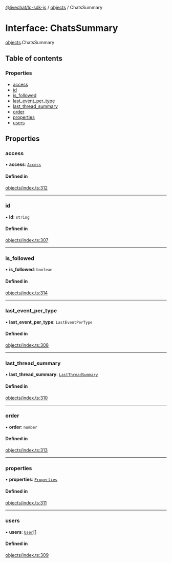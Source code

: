 [@livechat/lc-sdk-js](../README.md) / [objects](../modules/objects.md) / ChatsSummary

# Interface: ChatsSummary

[objects](../modules/objects.md).ChatsSummary

## Table of contents

### Properties

- [access](objects.ChatsSummary.md#access)
- [id](objects.ChatsSummary.md#id)
- [is\_followed](objects.ChatsSummary.md#is_followed)
- [last\_event\_per\_type](objects.ChatsSummary.md#last_event_per_type)
- [last\_thread\_summary](objects.ChatsSummary.md#last_thread_summary)
- [order](objects.ChatsSummary.md#order)
- [properties](objects.ChatsSummary.md#properties)
- [users](objects.ChatsSummary.md#users)

## Properties

### access

• **access**: [`Access`](objects.Access.md)

#### Defined in

[objects/index.ts:312](https://github.com/livechat/lc-sdk-js/blob/951da85/src/objects/index.ts#L312)

___

### id

• **id**: `string`

#### Defined in

[objects/index.ts:307](https://github.com/livechat/lc-sdk-js/blob/951da85/src/objects/index.ts#L307)

___

### is\_followed

• **is\_followed**: `boolean`

#### Defined in

[objects/index.ts:314](https://github.com/livechat/lc-sdk-js/blob/951da85/src/objects/index.ts#L314)

___

### last\_event\_per\_type

• **last\_event\_per\_type**: `LastEventPerType`

#### Defined in

[objects/index.ts:308](https://github.com/livechat/lc-sdk-js/blob/951da85/src/objects/index.ts#L308)

___

### last\_thread\_summary

• **last\_thread\_summary**: [`LastThreadSummary`](objects.LastThreadSummary.md)

#### Defined in

[objects/index.ts:310](https://github.com/livechat/lc-sdk-js/blob/951da85/src/objects/index.ts#L310)

___

### order

• **order**: `number`

#### Defined in

[objects/index.ts:313](https://github.com/livechat/lc-sdk-js/blob/951da85/src/objects/index.ts#L313)

___

### properties

• **properties**: [`Properties`](objects.Properties.md)

#### Defined in

[objects/index.ts:311](https://github.com/livechat/lc-sdk-js/blob/951da85/src/objects/index.ts#L311)

___

### users

• **users**: [`User`](../modules/objects.md#user)[]

#### Defined in

[objects/index.ts:309](https://github.com/livechat/lc-sdk-js/blob/951da85/src/objects/index.ts#L309)

